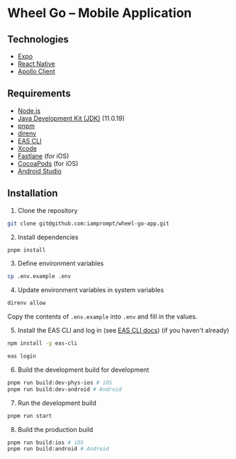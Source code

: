 # Wheel Go – Mobile Application

## Technologies

- [Expo](https://expo.io/)
- [React Native](https://reactnative.dev/)
- [Apollo Client](https://www.apollographql.com/docs/react/)

## Requirements

- [Node.js](https://nodejs.org/en/)
- [Java Development Kit (JDK)](https://www.oracle.com/java/technologies/javase-downloads.html) (11.0.19)
- [pnpm](https://pnpm.io/)
- [direnv](https://direnv.net/)
- [EAS CLI](https://docs.expo.dev/build/setup/)
- [Xcode](https://developer.apple.com/xcode/)
- [Fastlane](https://docs.fastlane.tools/getting-started/ios/setup/) (for iOS)
- [CocoaPods](https://guides.cocoapods.org/using/getting-started.html) (for iOS)
- [Android Studio](https://developer.android.com/studio)

## Installation

1. Clone the repository

```bash
git clone git@github.com:iamprompt/wheel-go-app.git
```

2. Install dependencies

```bash
pnpm install
```

3. Define environment variables

```bash
cp .env.example .env
```

4. Update environment variables in system variables

```bash
direnv allow
```

Copy the contents of `.env.example` into `.env` and fill in the values.

5. Install the EAS CLI and log in (see [EAS CLI docs](https://docs.expo.dev/build/setup/)) (if you haven't already)

```bash
npm install -g eas-cli

eas login
```

6. Build the development build for development

```bash
pnpm run build:dev-phys-ios # iOS
pnpm run build:dev-android # Android
```

7. Run the development build

```bash
pnpm run start
```

8. Build the production build

```bash
pnpm run build:ios # iOS
pnpm run build:android # Android
```
